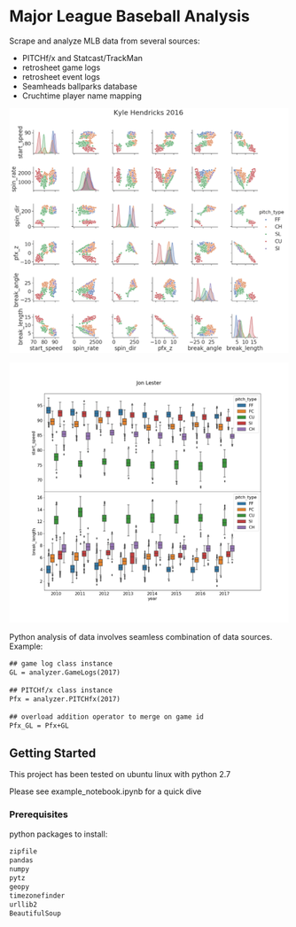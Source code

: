 # Major League Baseball Analysis

Scrape and analyze MLB data from several sources:
* PITCHf/x and Statcast/TrackMan
* retrosheet game logs
* retrosheet event logs
* Seamheads ballparks database
* Cruchtime player name mapping

![alt text](https://raw.githubusercontent.com/tmulholland/baseball/master/figs/kyle-hendricks-2016.png)

![alt text](https://raw.githubusercontent.com/tmulholland/baseball/master/figs/jon-lester-box.png)

Python analysis of data involves seamless combination of data sources. 
Example:
```
## game log class instance
GL = analyzer.GameLogs(2017)

## PITCHf/x class instance
Pfx = analyzer.PITCHfx(2017)

## overload addition operator to merge on game id
Pfx_GL = Pfx+GL
```

## Getting Started

This project has been tested on ubuntu linux with python 2.7

Please see example_notebook.ipynb for a quick dive

### Prerequisites

python packages to install:
```
zipfile  
pandas  
numpy  
pytz  
geopy  
timezonefinder  
urllib2  
BeautifulSoup  

```